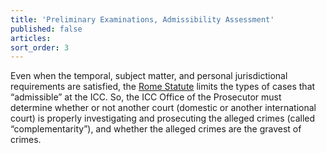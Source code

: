 ```yaml
---
title: 'Preliminary Examinations, Admissibility Assessment'
published: false
articles:
sort_order: 3
---
```



Even when the temporal, subject matter, and personal jurisdictional requirements are satisfied, the [Rome Statute](https://www.icc-cpi.int/nr/rdonlyres/ea9aeff7-5752-4f84-be94-0a655eb30e16/0/rome_statute_english.pdf) limits the types of cases that “admissible” at the ICC. So, the ICC Office of the Prosecutor must determine whether or not another court (domestic or another international court) is properly investigating and prosecuting the alleged crimes (called “complementarity”), and whether the alleged crimes are the gravest of crimes.
